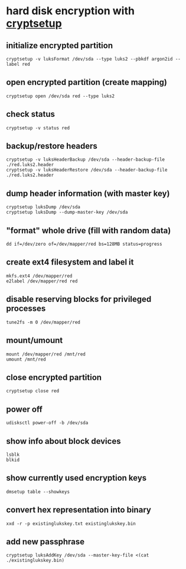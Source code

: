# hard disk encryption with [cryptsetup](https://gitlab.com/cryptsetup/cryptsetup)

## initialize encrypted partition
```
cryptsetup -v luksFormat /dev/sda --type luks2 --pbkdf argon2id --label red
```

## open encrypted partition (create mapping)
```
cryptsetup open /dev/sda red --type luks2
```

## check status
```
cryptsetup -v status red
```

## backup/restore headers
```
cryptsetup -v luksHeaderBackup /dev/sda --header-backup-file ./red.luks2.header
cryptsetup -v luksHeaderRestore /dev/sda --header-backup-file ./red.luks2.header
```

## dump header information (with master key)
```
cryptsetup luksDump /dev/sda
cryptsetup luksDump --dump-master-key /dev/sda
```

## "format" whole drive (fill with random data)
```
dd if=/dev/zero of=/dev/mapper/red bs=128MB status=progress
```

## create ext4 filesystem and label it
```
mkfs.ext4 /dev/mapper/red
e2label /dev/mapper/red red
```

## disable reserving blocks for privileged processes
```
tune2fs -m 0 /dev/mapper/red
```

## mount/umount
```
mount /dev/mapper/red /mnt/red
umount /mnt/red
```

## close encrypted partition
```
cryptsetup close red
```

## power off
```
udisksctl power-off -b /dev/sda
```

## show info about block devices
```
lsblk
blkid
```

## show currently used encryption keys
```
dmsetup table --showkeys
```

## convert hex representation into binary
```
xxd -r -p existinglukskey.txt existinglukskey.bin
```

## add new passphrase
```
cryptsetup luksAddKey /dev/sda --master-key-file <(cat ./existinglukskey.bin)
```
